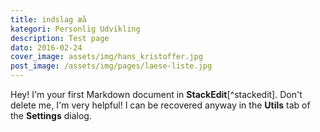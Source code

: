 ```yaml
---
title: indslag æå
kategori: Personlig Udvikling
description: Test page
dato: 2016-02-24
cover_image: assets/img/hans_kristoffer.jpg
post_image: /assets/img/pages/laese-liste.jpg
---
```





Hey! I'm your first Markdown document in **StackEdit**[^stackedit]. Don't delete me, I'm very helpful! I can be recovered anyway in the **Utils** tab of the <i class="icon-cog"></i> **Settings** dialog.
